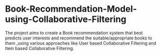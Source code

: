 # Book-Recommendation-Model-using-Collaborative-Filtering
The project aims to create a Book recommendation system  that best predicts user interests and recommend the suitable/appropriate books to them ,using various approaches like User based Collaborative Filtering and Item based Collaborative Filtering.
